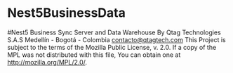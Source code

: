 # Nest5BusinessData
#Nest5 Business Sync Server and Data Warehouse
By Qtag Technologies S.A.S Medellín - Bogotá - Colombia contacto@qtagtech.com This Project is subject to the terms of the Mozilla Public License, v. 2.0. If a copy of the MPL was not distributed with this file, You can obtain one at http://mozilla.org/MPL/2.0/.
